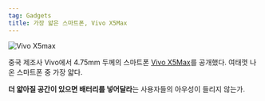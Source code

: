 ```yaml
---
tag: Gadgets
title: 가장 얇은 스마트폰, Vivo X5Max
---
```

![Vivo X5max](https://lh6.googleusercontent.com/-8eLEIlInKHA/VIj4aZzet5I/AAAAAAAAHPA/w3t8PwTKrR8/w640-h360-no/vivo-x5max.jpg)

중국 제조사 Vivo에서 4.75mm 두께의 스마트폰 [Vivo X5Max](http://www.vivo.com.cn/vivo/x5max/)를 공개했다. 여태껏 나온 스마트폰 중 가장 얇다.

**더 얇아질 공간이 있으면 배터리를 넣어달라**는 사용자들의 아우성이 들리지 않는가.